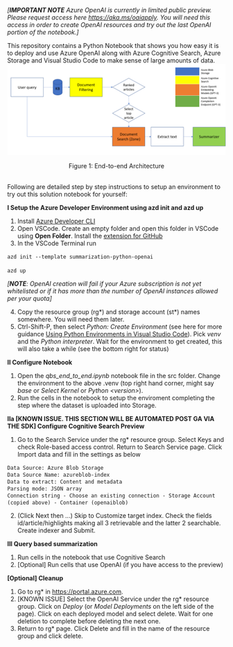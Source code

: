 *[**IMPORTANT NOTE** Azure OpenAI is currently in limited public preview. Please request access here https://aka.ms/oaiapply. You will need this access in order to create OpenAI resources and try out the last OpenAI portion of the notebook.]*

This repository contains a Python Notebook that shows you how easy it is to deploy and use Azure OpenAI along with Azure Cognitive Search, Azure Storage and Visual Studio Code to make sense of large amounts of data.
![Figure 1: End-to-end Architecture](images/EndtoEndArchitecture.png)
<figcaption align = "center">Figure 1: End-to-end Architecture</figcaption><br/>

Following are detailed step by step instructions to setup an environment to try out this solution notebook for yourself: 

**I Setup the Azure Developer Environment using azd init and azd up**
  1. Install [Azure Developer CLI](https://learn.microsoft.com/en-us/azure/developer/azure-developer-cli/install-azd?tabs=baremetal%2Cwindows) 
  2. Open VSCode. Create an empty folder and open this folder in VSCode using **Open Folder**. Install the [extension for GitHub](https://marketplace.visualstudio.com/items?itemName=GitHub.vscode-pull-request-github)
  3. In the VSCode Terminal run
~~~ 
azd init --template summarization-python-openai

azd up
~~~
*[**NOTE**: OpenAI creation will fail if your Azure subscription is not yet whitelisted or if it has more than the number of OpenAI instances allowed per your quota]*
  
  4. Copy the resource group (rg*) and storage account (st*) names somewhere. You will need them later.
  5. Ctrl-Shift-P, then select *Python: Create Environment* (see here for more guidance [Using Python Environments in Visual Studio Code](https://code.visualstudio.com/docs/python/environments#_using-the-create-environment-command)). Pick *venv* and the *Python interpreter*. Wait for the environment to get created, this will also take a while (see the bottom right for status)

**II Configure Notebook**
  1. Open the *qbs\_end\_to\_end.ipynb* notebook file in the src folder. Change the environment to the above .venv (top right hand corner, might say *base* or *Select Kernel* or *Python \<version\>*).
  2. Run the cells in the notebook to setup the enviroment completing the step where the dataset is uploaded into Storage.    

**IIa [KNOWN ISSUE. THIS SECTION WILL BE AUTOMATED POST GA VIA THE SDK] Configure Cognitive Search Preview**
  1. Go to the Search Service under the rg* resource group. Select Keys and check Role-based access control. Return to Search Service page. Click Import data and fill in the settings as below
~~~
Data Source: Azure Blob Storage
Data Source Name: azureblob-index
Data to extract: Content and metadata
Parsing mode: JSON array
Connection string - Choose an existing connection - Storage Account (copied above) - Container (openaiblob)
~~~
  2. (Click Next then ...) Skip to Customize target index. Check the fields id/article/highlights making all 3 retrievable and the latter 2 searchable. Create indexer and Submit. 

**III Query based summarization**
  1. Run cells in the notebook that use Cognitive Search
  2. [Optional] Run cells that use OpenAI (if you have access to the preview)

**[Optional] Cleanup**
  1. Go to rg* in https://portal.azure.com. 
  2. [KNOWN ISSUE] Select the OpenAI Service under the rg* resource group. Click on *Deploy* (or *Model Deployments* on the left side of the page). Click on each deployed model and select delete. Wait for one deletion to complete before deleting the next one.
  5. Return to rg* page. Click Delete and fill in the name of the resource group and click delete.
